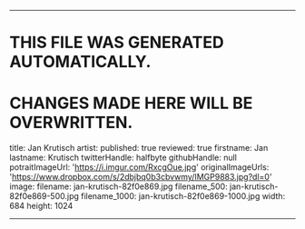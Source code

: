 ----

# THIS FILE WAS GENERATED AUTOMATICALLY.
# CHANGES MADE HERE WILL BE OVERWRITTEN.

title: Jan Krutisch
artist:
  published: true
  reviewed: true
  firstname: Jan
  lastname: Krutisch
  twitterHandle: halfbyte
  githubHandle: null
  potraitImageUrl: 'https://i.imgur.com/RxcgOue.jpg'
  originalImageUrls: 'https://www.dropbox.com/s/2dbjbq0b3cbvwmy/IMGP9883.jpg?dl=0'
  image:
    filename: jan-krutisch-82f0e869.jpg
    filename_500: jan-krutisch-82f0e869-500.jpg
    filename_1000: jan-krutisch-82f0e869-1000.jpg
    width: 684
    height: 1024

----


